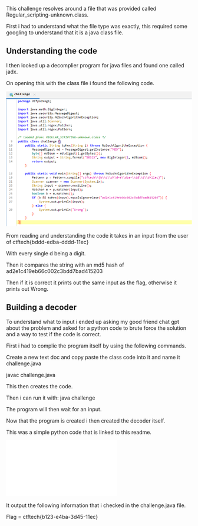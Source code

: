 
This challenge resolves around a file that was provided called Regular_scripting-unknown.class.

First i had to understand what the file type was exactly, this required some googling to understand that it is a java class file.

## Understanding the code
I then looked up a decomplier program for java files and found one called jadx.

On opening this with the class file i found the following code.

![[Decomplied]](Decomplied.png)

From reading and understanding the code it takes in an input from the user of 
ctftech{bddd-edba-dddd-11ec}

With every single d being a digit.

Then it compares the string with an md5 hash of ad2e1c419eb66c002c3bdd7bad415203

Then if it is correct it prints out the same input as the flag, otherwise it prints out Wrong.

## Building a decoder

To understand what to input i ended up asking my good friend chat gpt about the problem and asked for a python code to brute force the solution and a way to test if the code is correct.

First i had to complie the program itself by using the following commands.

Create a new text doc and copy paste the class code into it and name it challenge.java

javac challenge.java 

This then creates the code.

Then i can run it with:
java challenge

The program will then wait for an input.

Now that the program is created i then created the decoder itself.

This was a simple python code that is linked to this readme.

![[brute_force]](brute_force.py)

It output the following information that i checked in the challenge.java file.

Flag = ctftech{b123-e4ba-3d45-11ec}